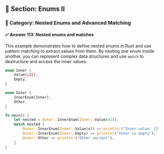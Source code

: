 ## 📘 Section: Enums II  
### 🔹 Category: Nested Enums and Advanced Matching  
#### ✅ Answer 113: Nested enums and matches

This example demonstrates how to define nested enums in Rust and use pattern matching to extract values from them. By nesting one enum inside another, you can represent complex data structures and use `match` to destructure and access the inner values.

```rust
enum Inner {
    Value(i32),
    Empty,
}

enum Outer {
    InnerEnum(Inner),
    Other,
}

fn main() {
    let nested = Outer::InnerEnum(Inner::Value(42));
    match nested {
        Outer::InnerEnum(Inner::Value(x)) => println!("Inner value: {}", x),
        Outer::InnerEnum(Inner::Empty) => println!("Inner is empty"),
        Outer::Other => println!("Other variant"),
    }
}
```
